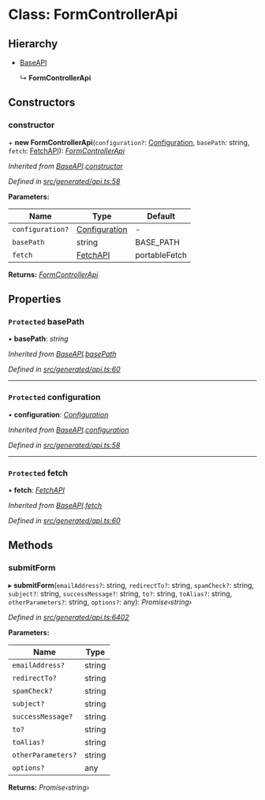 # Class: FormControllerApi

## Hierarchy

* [BaseAPI](baseapi.md)

  ↳ **FormControllerApi**

## Constructors

###  constructor

\+ **new FormControllerApi**(`configuration?`: [Configuration](configuration.md), `basePath`: string, `fetch`: [FetchAPI](../interfaces/fetchapi.md)): *[FormControllerApi](formcontrollerapi.md)*

*Inherited from [BaseAPI](baseapi.md).[constructor](baseapi.md#constructor)*

*Defined in [src/generated/api.ts:58](https://github.com/mailslurp/mailslurp-client-ts-js/blob/4ca018b/src/generated/api.ts#L58)*

**Parameters:**

Name | Type | Default |
------ | ------ | ------ |
`configuration?` | [Configuration](configuration.md) | - |
`basePath` | string |  BASE_PATH |
`fetch` | [FetchAPI](../interfaces/fetchapi.md) |  portableFetch |

**Returns:** *[FormControllerApi](formcontrollerapi.md)*

## Properties

### `Protected` basePath

• **basePath**: *string*

*Inherited from [BaseAPI](baseapi.md).[basePath](baseapi.md#protected-basepath)*

*Defined in [src/generated/api.ts:60](https://github.com/mailslurp/mailslurp-client-ts-js/blob/4ca018b/src/generated/api.ts#L60)*

___

### `Protected` configuration

• **configuration**: *[Configuration](configuration.md)*

*Inherited from [BaseAPI](baseapi.md).[configuration](baseapi.md#protected-configuration)*

*Defined in [src/generated/api.ts:58](https://github.com/mailslurp/mailslurp-client-ts-js/blob/4ca018b/src/generated/api.ts#L58)*

___

### `Protected` fetch

• **fetch**: *[FetchAPI](../interfaces/fetchapi.md)*

*Inherited from [BaseAPI](baseapi.md).[fetch](baseapi.md#protected-fetch)*

*Defined in [src/generated/api.ts:60](https://github.com/mailslurp/mailslurp-client-ts-js/blob/4ca018b/src/generated/api.ts#L60)*

## Methods

###  submitForm

▸ **submitForm**(`emailAddress?`: string, `redirectTo?`: string, `spamCheck?`: string, `subject?`: string, `successMessage?`: string, `to?`: string, `toAlias?`: string, `otherParameters?`: string, `options?`: any): *Promise‹string›*

*Defined in [src/generated/api.ts:6402](https://github.com/mailslurp/mailslurp-client-ts-js/blob/4ca018b/src/generated/api.ts#L6402)*

**Parameters:**

Name | Type |
------ | ------ |
`emailAddress?` | string |
`redirectTo?` | string |
`spamCheck?` | string |
`subject?` | string |
`successMessage?` | string |
`to?` | string |
`toAlias?` | string |
`otherParameters?` | string |
`options?` | any |

**Returns:** *Promise‹string›*
